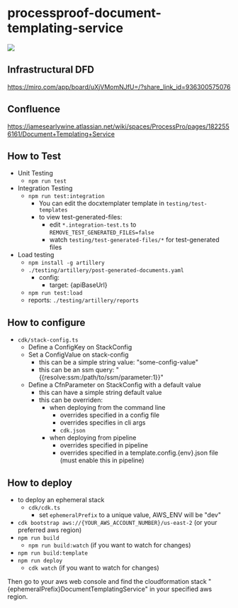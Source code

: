 # processproof-document-templating-service
<img src="https://codebuild.us-east-2.amazonaws.com/badges?uuid=eyJlbmNyeXB0ZWREYXRhIjoidSt5Q3RoblEwcUFkSDlyQTB6bzJQTDI2OWtWWDhzdklidVZ3SFU5T3puWTMwZC9CemV3a3NyR0tjRWJzVHp1aTJxVzlmMDF2UXVqVUVWbkFqcGhzT2JZPSIsIml2UGFyYW1ldGVyU3BlYyI6Ik5oOElxUWkyWTZ1OThaNXoiLCJtYXRlcmlhbFNldFNlcmlhbCI6MX0%3D&branch=main"/>

## Infrastructural DFD
https://miro.com/app/board/uXjVMomNJfU=/?share_link_id=936300575076

## Confluence
https://jamesearlywine.atlassian.net/wiki/spaces/ProcessPro/pages/1822556161/Document+Templating+Service

## How to Test
- Unit Testing
  - `npm run test`
- Integration Testing
  - `npm run test:integration`
    - You can edit the docxtemplater template in `testing/test-templates`
    - to view test-generated-files: 
      - edit `*.integration-test.ts` to `REMOVE_TEST_GENERATED_FILES=false`
      - watch `testing/test-generated-files/*` for test-generated files
- Load testing
  - `npm install -g artillery`
  - `./testing/artillery/post-generated-documents.yaml`
    - config: 
      - target: {apiBaseUrl}
  - `npm run test:load`
  - reports: `./testing/artillery/reports`

## How to configure
  - `cdk/stack-config.ts`
    - Define a ConfigKey on StackConfig
    - Set a ConfigValue on stack-config
      - this can be a simple string value: "some-config-value"
      - this can be an ssm query: "{{resolve:ssm:/path/to/ssm/parameter:1}}"
    - Define a CfnParameter on StackConfig with a default value
      - this can have a simple string default value
      - this can be overriden:
        - when deploying from the command line
          - overrides specified in a config file
          - overrides specifies  in cli args
          - `cdk.json`
        - when deploying from pipeline 
          - overrides specified in pipeline
          - overrides specified in a template.config.{env}.json file (must enable this in pipeline)
        
## How to deploy
- to deploy an ephemeral stack 
  - `cdk/cdk.ts`
    - set `ephemeralPrefix` to a unique value, AWS_ENV will be "dev"
- `cdk bootstrap aws://{YOUR_AWS_ACCOUNT_NUMBER}/us-east-2` (or your preferred aws region)
- `npm run build`
  - `npm run build:watch` (if you want to watch for changes)
- `npm run build:template`
- `npm run deploy` 
  - `cdk watch` (if you want to watch for changes)

Then go to your aws web console and find the cloudformation stack "{ephemeralPrefix}DocumentTemplatingService" in your specified aws region.
